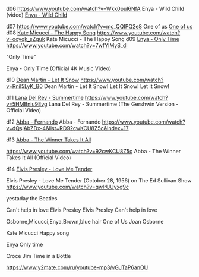 
d06
https://www.youtube.com/watch?v=Wkk0puI6NfA
Enya - Wild Child (video)
<a href="https://www.youtube.com/watch?v=Wkk0puI6NfA">Enya - Wild Child</a>

d07
https://www.youtube.com/watch?v=mc_QQIPQ2e8
One of us
<a href="https://www.youtube.com/watch?v=mc_QQIPQ2e8">One of us</a>
d08
<a href="https://www.youtube.com/watch?v=ooyqk_sZguk">Kate Micucci - The Happy Song</a>
https://www.youtube.com/watch?v=ooyqk_sZguk
Kate Micucci - The Happy Song
d09
<a href="https://www.youtube.com/watch?v=7wfYIMyS_dI">Enya - Only Time</a>
https://www.youtube.com/watch?v=7wfYIMyS_dI

"Only Time"

Enya - Only Time (Official 4K Music Video)

d10
<a href="https://www.youtube.com/watch?v=Rnil5LyK_B0">Dean Martin - Let It Snow</a>
https://www.youtube.com/watch?v=Rnil5LyK_B0
Dean Martin - Let It Snow! Let It Snow! Let It Snow!


d11
<a href="https://www.youtube.com/watch?v=5HMBniu9Evg">Lana Del Rey - Summertime</a>
https://www.youtube.com/watch?v=5HMBniu9Evg
Lana Del Rey - Summertime (The Gershwin Version - Official Video)


d12
<a href="https://www.youtube.com/watch?v=dQsjAbZDx-4">Abba - Fernando</a>
Abba - Fernando
https://www.youtube.com/watch?v=dQsjAbZDx-4&list=RD92cwKCU8Z5c&index=17



d13
<a href="https://www.youtube.com/watch?v=92cwKCU8Z5c">Abba - The Winner Takes It All</a>

https://www.youtube.com/watch?v=92cwKCU8Z5c
Abba - The Winner Takes It All (Official Video)



d14
<a href="https://www.youtube.com/watch?v=qwlrUUyxg9c">Elvis Presley - Love Me Tender</a>

Elvis Presley - Love Me Tender  (October 28, 1956) on The Ed Sullivan Show
https://www.youtube.com/watch?v=qwlrUUyxg9c










yestaday the Beatles

Can't help in love
Elvis Presley
Elvis Presley Can't help in love




Osborne,Micucci,Enya,Brown,blue hair
One of Us
Joan Osborne

Kate Micucci
Happy song

Enya
Only time


Croce Jim 
Time in a Bottle



https://www.y2mate.com/ru/youtube-mp3/vGJTaP6anOU



